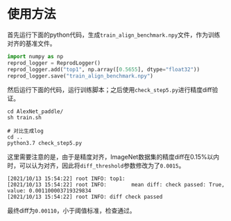 # 使用方法

首先运行下面的python代码，生成`train_align_benchmark.npy`文件，作为训练对齐的基准文件。

```python
import numpy as np
reprod_logger = ReprodLogger()
reprod_logger.add("top1", np.array([0.5655], dtype="float32"))
reprod_logger.save("train_align_benchmark.npy")
```

然后运行下面的代码，运行训练脚本；之后使用`check_step5.py`进行精度diff验证。

```shell
cd AlexNet_paddle/
sh train.sh

# 对比生成log
cd ..
python3.7 check_step5.py
```

这里需要注意的是，由于是精度对齐，ImageNet数据集的精度diff在0.15%以内时，可以认为对齐，因此将`diff_threshold`参数修改为了`0.0015`。

```
[2021/10/13 15:54:22] root INFO: top1:
[2021/10/13 15:54:22] root INFO:        mean diff: check passed: True, value: 0.001100003719329834
[2021/10/13 15:54:22] root INFO: diff check passed
```

最终diff为`0.00110`，小于阈值标准，检查通过。
